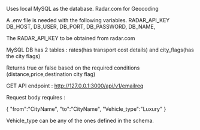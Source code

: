 Uses local MySQL as the database. Radar.com for Geocoding


A .env file is needed with the following variables.
RADAR_API_KEY
DB_HOST,
DB_USER,
DB_PORT,
DB_PASSWORD,
DB_NAME,



The RADAR_API_KEY to be obtained from radar.com


MySQL DB has 2 tables : rates(has transport cost details) and city_flags(has the city flags)


Returns true or false based on the required conditions (distance,price,destination city flag)


GET API endpoint : http://127.0.0.1:3000/api/v1/emailreq

Request body requires : 

{
    "from":"CityName",
    "to":"CityName",
    "Vehicle_type":"Luxury"
}

Vehicle_type can be any of the ones defined in the schema.
